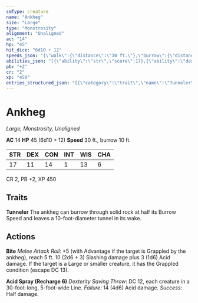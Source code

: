 ```yaml
---
smType: creature
name: "Ankheg"
size: "Large"
type: "Monstrosity"
alignment: "Unaligned"
ac: "14"
hp: "45"
hit_dice: "6d10 + 12"
speeds_json: "{\"walk\":{\"distance\":\"30 ft.\"},\"burrow\":{\"distance\":\"10 ft.\"}}"
abilities_json: "[{\"ability\":\"str\",\"score\":17},{\"ability\":\"dex\",\"score\":11},{\"ability\":\"con\",\"score\":14},{\"ability\":\"int\",\"score\":1},{\"ability\":\"wis\",\"score\":13},{\"ability\":\"cha\",\"score\":6}]"
pb: "+2"
cr: "2"
xp: "450"
entries_structured_json: "[{\"category\":\"trait\",\"name\":\"Tunneler\",\"text\":\"The ankheg can burrow through solid rock at half its Burrow Speed and leaves a 10-foot-diameter tunnel in its wake.\"},{\"category\":\"action\",\"name\":\"Bite\",\"text\":\"*Melee Attack Roll:* +5 (with Advantage if the target is Grappled by the ankheg), reach 5 ft. 10 (2d6 + 3) Slashing damage plus 3 (1d6) Acid damage. If the target is a Large or smaller creature, it has the Grappled condition (escape DC 13).\"},{\"category\":\"action\",\"name\":\"Acid Spray\",\"recharge\":\"Recharge 6\",\"text\":\"*Dexterity Saving Throw*: DC 12, each creature in a 30-foot-long, 5-foot-wide Line. *Failure:*  14 (4d6) Acid damage. *Success:*  Half damage.\"}]"
---
```


# Ankheg
*Large, Monstrosity, Unaligned*

**AC** 14
**HP** 45 (6d10 + 12)
**Speed** 30 ft., burrow 10 ft.

| STR | DEX | CON | INT | WIS | CHA |
| --- | --- | --- | --- | --- | --- |
| 17 | 11 | 14 | 1 | 13 | 6 |

CR 2, PB +2, XP 450

## Traits

**Tunneler**
The ankheg can burrow through solid rock at half its Burrow Speed and leaves a 10-foot-diameter tunnel in its wake.

## Actions

**Bite**
*Melee Attack Roll:* +5 (with Advantage if the target is Grappled by the ankheg), reach 5 ft. 10 (2d6 + 3) Slashing damage plus 3 (1d6) Acid damage. If the target is a Large or smaller creature, it has the Grappled condition (escape DC 13).

**Acid Spray (Recharge 6)**
*Dexterity Saving Throw*: DC 12, each creature in a 30-foot-long, 5-foot-wide Line. *Failure:*  14 (4d6) Acid damage. *Success:*  Half damage.
